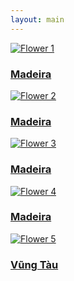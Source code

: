 ```yaml
---
layout: main
---
```

<div class="photo-flowers">
  <a href="/flowers/photo1/" class="photo-item">
    <img src="/assets/flower1.jpg" alt="Flower 1">
    <div class="photo-overlay">
      <h3>Madeira</h3>
    </div>
  </a>
  <a href="/flowers/photo2/" class="photo-item">
    <img src="/assets/flower2.jpg" alt="Flower 2">
    <div class="photo-overlay">
      <h3>Madeira</h3>
    </div>
  </a>
  <a href="/flowers/photo3/" class="photo-item">
    <img src="/assets/flower3.jpg" alt="Flower 3">
    <div class="photo-overlay">
      <h3>Madeira</h3>
    </div>
  </a>
  <a href="/flowers/photo4/" class="photo-item">
    <img src="/assets/flower4.jpg" alt="Flower 4">
    <div class="photo-overlay">
      <h3>Madeira</h3>
    </div>
  </a>
  <a href="/flowers/photo5/" class="photo-item">
    <img src="/assets/flowers.jpg" alt="Flower 5">
    <div class="photo-overlay">
      <h3>Vũng Tàu</h3>
    </div>
  </a>
</div>

